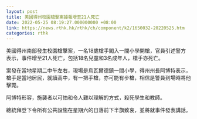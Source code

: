 ```yaml
---
layout: post
title: 美國得州校園槍擊案據報增至21人死亡
date: 2022-05-25 08:19:27.000000000 +08:00
link: https://news.rthk.hk/rthk/ch/component/k2/1650032-20220525.htm
categories: rthk
---
```


美國得州南部發生校園槍擊案，一名18歲槍手闖入一間小學開槍，官員引述警方表示，事件增至21人死亡，包括18名兒童和3名成年人，槍手亦死亡。

案發在當地星期二中午左右，現場是烏瓦爾德鎮一間小學，得州州長阿博特表示，槍手是當地居民，就讀高中，有一把手槍，亦可能有步槍，相信是警員到場時將他擊斃。

阿博特形容，施襲者以可怕和令人難以理解的方式，殺死學生和教師。

總統拜登下令所有公共設施在星期六的日落前下半旗致哀，並將就事件發表講話。
